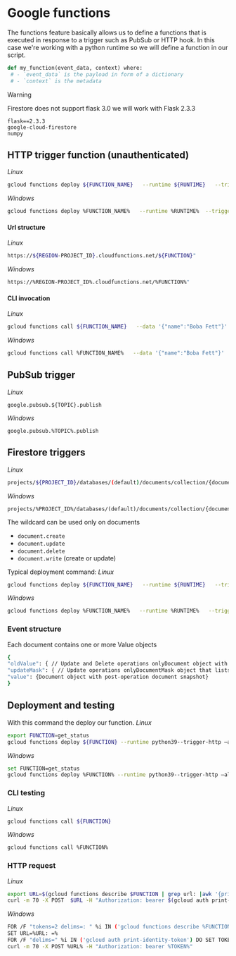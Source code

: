 # Google functions
The functions feature basically allows us to define a functions that is executed in response to a trigger such as PubSub or HTTP hook. In this case we're working with a python runtime so we will define a function in our script.

```python
def my_function(event_data, context) where:
 # - `event_data` is the payload in form of a dictionary
 # - `context` is the metadata
```

> [!WARNING]
> Firestore does not support flask 3.0 we will work with Flask 2.3.3


```text
flask==2.3.3
google-cloud-firestore
numpy
```







## HTTP trigger function (unauthenticated)
*Linux*
```bash
gcloud functions deploy ${FUNCTION_NAME}   --runtime ${RUNTIME}   --trigger-http --allow-unauthenticated
```
*Windows*
```bash
gcloud functions deploy %FUNCTION_NAME%   --runtime %RUNTIME%  --trigger-http --allow unauthenticated
```
#### Url structure
*Linux*
```bash
https://${REGION-PROJECT_ID}.cloudfunctions.net/${FUNCTION}"
```
*Windows*
```bash
https://%REGION-PROJECT_ID%.cloudfunctions.net/%FUNCTION%"
```
#### CLI invocation
*Linux*
```bash
gcloud functions call ${FUNCTION_NAME}   --data '{"name":"Boba Fett"}'
```
*Windows*
```bash
gcloud functions call %FUNCTION_NAME%   --data '{"name":"Boba Fett"}'
```
## PubSub trigger
*Linux*
```
google.pubsub.${TOPIC}.publish
```
*Windows*
```
google.pubsub.%TOPIC%.publish
```
## Firestore triggers
*Linux*
```bash
projects/${PROJECT_ID}/databases/(default)/documents/collection/{document_wildcard}
```
*Windows*
```
projects/%PROJECT_ID%/databases/(default)/documents/collection/{document_wildcard}
```
The wildcard can be used only on documents

 - `document.create`
 - `document.update`
 - `document.delete`
 - `document.write` (create or update)


Typical deployment command:
*Linux*
```bash
gcloud functions deploy ${FUNCTION_NAME}   --runtime ${RUNTIME}   --trigger-event "${EVENT_TYPE}"--trigger-resource "${DOCUMENT_PATH}"
```
*Windows*
```bash
gcloud functions deploy %FUNCTION_NAME%   --runtime %RUNTIME%   --trigger-event "%EVENT_TYPE%"--trigger-resource "%DOCUMENT_PATH%"
```

### Event structure
Each document contains one or more Value objects
```bash
{
"oldValue": { // Update and Delete operations onlyDocument object with pre-operation document snapshot},
"updateMask": { // Update operations onlyDocumentMask object that lists changed fields.},
"value": {Document object with post-operation document snapshot}
}
```

## Deployment and testing
With this command the deploy our function.
*Linux* 
```bash
export FUNCTION=get_status
gcloud functions deploy ${FUNCTION} --runtime python39--trigger-http –allow-unauthenticated --docker-registry=artifact-registry --no-gen2
```

*Windows*
```bash
set FUNCTION=get_status
gcloud functions deploy %FUNCTION% --runtime python39--trigger-http –allow-unauthenticated --docker-registry=artifact-registry --no-gen2
```

### CLI testing
*Linux*
```bash
gcloud functions call ${FUNCTION}
```
*Windows*
```bash
gcloud functions call %FUNCTION%
```
### HTTP request
*Linux*
```bash
export URL=$(gcloud functions describe $FUNCTION | grep url: |awk '{print $2}')
curl -m 70 -X POST  $URL -H "Authorization: bearer $(gcloud auth print-identity-token)"
```
*Windows*
```bash
FOR /F "tokens=2 delims=: " %i IN ('gcloud functions describe %FUNCTION% ^| findstr "url:"') DO SET URL=%i
SET URL=%URL: =%
FOR /F "delims=" %i IN ('gcloud auth print-identity-token') DO SET TOKEN=%i
curl -m 70 -X POST %URL% -H "Authorization: bearer %TOKEN%"
```


